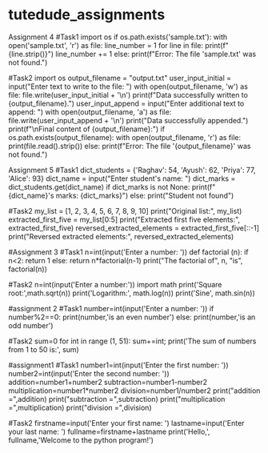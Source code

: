 # tutedude_assignments
Assignment 4
#Task1
import os
if os.path.exists('sample.txt'):
    with open('sample.txt', 'r') as file:
        line_number = 1
        for line in file:
            print(f"{line.strip()}")
            line_number += 1
else:
    print(f"Error: The file 'sample.txt' was not found.")

#Task2
import os
output_filename = "output.txt"
user_input_initial = input("Enter text to write to the file: ")
with open(output_filename, 'w') as file:
    file.write(user_input_initial + '\n')
print(f"Data successfully written to {output_filename}.")
user_input_append = input("Enter additional text to append: ")
with open(output_filename, 'a') as file:
    file.write(user_input_append + '\n')
print("Data successfully appended.")
print(f"\nFinal content of {output_filename}:")
if os.path.exists(output_filename):
    with open(output_filename, 'r') as file:
        print(file.read().strip())
else:
    print(f"Error: The file '{output_filename}' was not found.")



Assignment 5
#Task1
dict_students = {'Raghav': 54, 'Ayush': 62, 'Priya': 77, 'Alice': 93}
dict_name = input("Enter student's name: ")
dict_marks = dict_students.get(dict_name)
if dict_marks is not None:
    print(f"{dict_name}'s marks: {dict_marks}")
else:
    print("Student not found")


#Task2
my_list = [1, 2, 3, 4, 5, 6, 7, 8, 9, 10]
print("Original list:", my_list)
extracted_first_five = my_list[0:5]
print("Extracted first five elements:", extracted_first_five)
reversed_extracted_elements = extracted_first_five[::-1]
print("Reversed extracted elements:", reversed_extracted_elements)





#Assignment 3
#Task1
n=int(input('Enter a number: '))
def factorial (n):
    if n<2:
        return 1
    else:
        return n*factorial(n-1)
print("The factorial of", n, "is", factorial(n))


#Task2
n=int(input('Enter a number:'))
import math
print('Square root:',math.sqrt(n))
print('Logarithm:', math.log(n))
print('Sine', math.sin(n))



#assignment 2
#Task1
number=int(input('Enter a number: '))
if number%2==0:
    print(number,'is an even number')
else:
    print(number,'is an odd number')

#Task2
sum=0
for int in range (1, 51):
    sum+=int;
print('The sum of numbers from 1 to 50 is:', sum)





#assignment1
#Task1
number1=int(input('Enter the first number: '))
number2=int(input('Enter the second number: '))
addition=number1+number2
subtraction=number1-number2
multiplication=number1*number2
division=number1/number2
print("addition =",addition)
print("subtraction =",subtraction)
print("multiplication =",multiplication)
print("division =",division)

#Task2
firstname=input('Enter your first name: ')
lastname=input('Enter your last name: ')
fullname=firstname+lastname
print('Hello,', fullname,'Welcome to the python program!')
